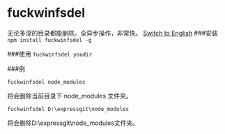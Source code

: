 # fuckwinfsdel
无论多深的目录都能删除。全异步操作，非常快。
[Switch to English](blob/master/README-en.md)
###安装
`npm install fuckwinfsdel -g`

###使用
`fuckwinfsdel youdir`

###例

```
fuckwinfsdel node_modules
```
将会删除当前目录下 node_modules 文件夹。
```
fuckwinfsdel D:\expressgit\node_modules
```
将会删除D:\expressgit\node_modules文件夹。


